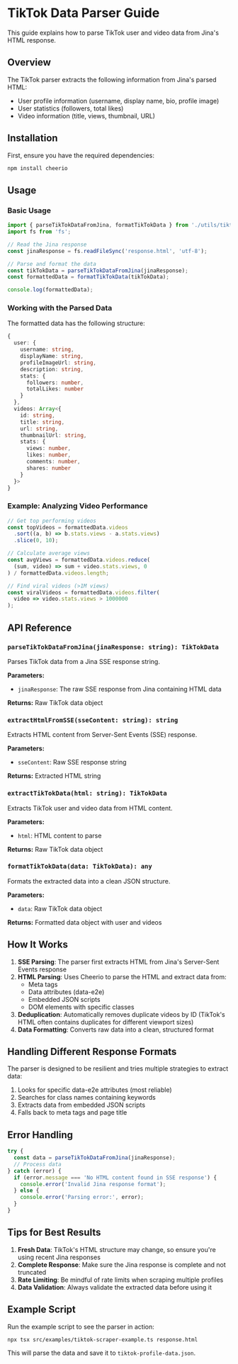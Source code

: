# TikTok Data Parser Guide

This guide explains how to parse TikTok user and video data from Jina's HTML response.

## Overview

The TikTok parser extracts the following information from Jina's parsed HTML:
- User profile information (username, display name, bio, profile image)
- User statistics (followers, total likes)
- Video information (title, views, thumbnail, URL)

## Installation

First, ensure you have the required dependencies:

```bash
npm install cheerio
```

## Usage

### Basic Usage

```typescript
import { parseTikTokDataFromJina, formatTikTokData } from './utils/tiktokParser';
import fs from 'fs';

// Read the Jina response
const jinaResponse = fs.readFileSync('response.html', 'utf-8');

// Parse and format the data
const tikTokData = parseTikTokDataFromJina(jinaResponse);
const formattedData = formatTikTokData(tikTokData);

console.log(formattedData);
```

### Working with the Parsed Data

The formatted data has the following structure:

```typescript
{
  user: {
    username: string,
    displayName: string,
    profileImageUrl: string,
    description: string,
    stats: {
      followers: number,
      totalLikes: number
    }
  },
  videos: Array<{
    id: string,
    title: string,
    url: string,
    thumbnailUrl: string,
    stats: {
      views: number,
      likes: number,
      comments: number,
      shares: number
    }
  }>
}
```

### Example: Analyzing Video Performance

```typescript
// Get top performing videos
const topVideos = formattedData.videos
  .sort((a, b) => b.stats.views - a.stats.views)
  .slice(0, 10);

// Calculate average views
const avgViews = formattedData.videos.reduce(
  (sum, video) => sum + video.stats.views, 0
) / formattedData.videos.length;

// Find viral videos (>1M views)
const viralVideos = formattedData.videos.filter(
  video => video.stats.views > 1000000
);
```

## API Reference

### `parseTikTokDataFromJina(jinaResponse: string): TikTokData`

Parses TikTok data from a Jina SSE response string.

**Parameters:**
- `jinaResponse`: The raw SSE response from Jina containing HTML data

**Returns:** Raw TikTok data object

### `extractHtmlFromSSE(sseContent: string): string`

Extracts HTML content from Server-Sent Events (SSE) response.

**Parameters:**
- `sseContent`: Raw SSE response string

**Returns:** Extracted HTML string

### `extractTikTokData(html: string): TikTokData`

Extracts TikTok user and video data from HTML content.

**Parameters:**
- `html`: HTML content to parse

**Returns:** Raw TikTok data object

### `formatTikTokData(data: TikTokData): any`

Formats the extracted data into a clean JSON structure.

**Parameters:**
- `data`: Raw TikTok data object

**Returns:** Formatted data object with user and videos

## How It Works

1. **SSE Parsing**: The parser first extracts HTML from Jina's Server-Sent Events response
2. **HTML Parsing**: Uses Cheerio to parse the HTML and extract data from:
   - Meta tags
   - Data attributes (data-e2e)
   - Embedded JSON scripts
   - DOM elements with specific classes
3. **Deduplication**: Automatically removes duplicate videos by ID (TikTok's HTML often contains duplicates for different viewport sizes)
4. **Data Formatting**: Converts raw data into a clean, structured format

## Handling Different Response Formats

The parser is designed to be resilient and tries multiple strategies to extract data:

1. Looks for specific data-e2e attributes (most reliable)
2. Searches for class names containing keywords
3. Extracts data from embedded JSON scripts
4. Falls back to meta tags and page title

## Error Handling

```typescript
try {
  const data = parseTikTokDataFromJina(jinaResponse);
  // Process data
} catch (error) {
  if (error.message === 'No HTML content found in SSE response') {
    console.error('Invalid Jina response format');
  } else {
    console.error('Parsing error:', error);
  }
}
```

## Tips for Best Results

1. **Fresh Data**: TikTok's HTML structure may change, so ensure you're using recent Jina responses
2. **Complete Response**: Make sure the Jina response is complete and not truncated
3. **Rate Limiting**: Be mindful of rate limits when scraping multiple profiles
4. **Data Validation**: Always validate the extracted data before using it

## Example Script

Run the example script to see the parser in action:

```bash
npx tsx src/examples/tiktok-scraper-example.ts response.html
```

This will parse the data and save it to `tiktok-profile-data.json`.